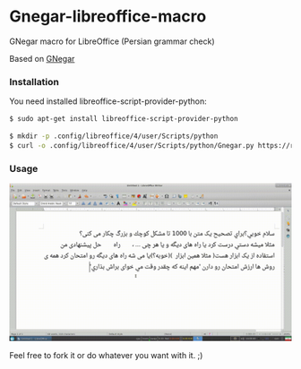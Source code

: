 # Gnegar-libreoffice-macro
GNegar macro for LibreOffice (Persian grammar check)

Based on [GNegar](http://raminnietzsche.github.io/GuiNegar/) 

### Installation

You need installed libreoffice-script-provider-python:

```sh
$ sudo apt-get install libreoffice-script-provider-python
```

```sh
$ mkdir -p .config/libreoffice/4/user/Scripts/python
$ curl -o .config/libreoffice/4/user/Scripts/python/Gnegar.py https://raw.githubusercontent.com/RaminNietzsche/Gnegar-libreoffice-macro/master/Gnegar.py
```

### Usage

![Usage](screen/out.gif)

Feel free to fork it or do whatever you want with it. ;)


